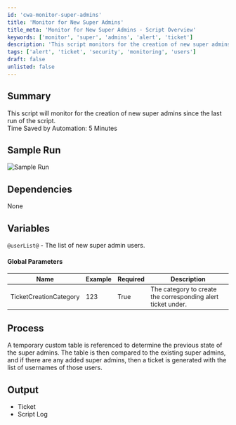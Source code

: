 ```yaml
---
id: 'cwa-monitor-super-admins'
title: 'Monitor for New Super Admins'
title_meta: 'Monitor for New Super Admins - Script Overview'
keywords: ['monitor', 'super', 'admins', 'alert', 'ticket']
description: 'This script monitors for the creation of new super admins since the last run, generating alerts for any new additions. It saves time by automating the tracking process and creating corresponding tickets for any changes.'
tags: ['alert', 'ticket', 'security', 'monitoring', 'users']
draft: false
unlisted: false
---
```

## Summary

This script will monitor for the creation of new super admins since the last run of the script.  
Time Saved by Automation: 5 Minutes

## Sample Run

![Sample Run](..\..\..\static\img\Automate---New-Super-Admin-Monitoring\image_1.png)

## Dependencies

None

## Variables

`@userList@` - The list of new super admin users.

#### Global Parameters

| Name                     | Example | Required | Description                                               |
|--------------------------|---------|----------|-----------------------------------------------------------|
| TicketCreationCategory    | 123     | True     | The category to create the corresponding alert ticket under. |

## Process

A temporary custom table is referenced to determine the previous state of the super admins. The table is then compared to the existing super admins, and if there are any added super admins, then a ticket is generated with the list of usernames of those users.

## Output

- Ticket
- Script Log



